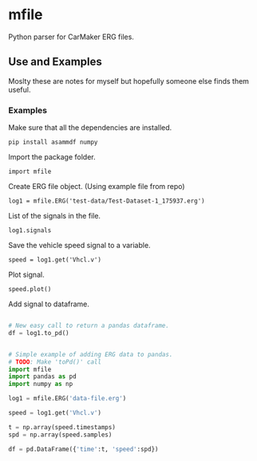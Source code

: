 # mfile
Python parser for CarMaker ERG files.

## 

## Use and Examples

Moslty these are notes for myself but hopefully someone else finds them useful.

### Examples

Make sure that all the dependencies are installed.

``` pip install asammdf numpy ```

Import the package folder.

``` import mfile ```

Create ERG file object. (Using example file from repo)

``` log1 = mfile.ERG('test-data/Test-Dataset-1_175937.erg') ```

List of the signals in the file.

``` log1.signals ```

Save the vehicle speed signal to a variable.

``` speed = log1.get('Vhcl.v') ```

Plot signal.

``` speed.plot() ```

Add signal to dataframe.

``` python

# New easy call to return a pandas dataframe.
df = log1.to_pd()

```

``` python

# Simple example of adding ERG data to pandas.
# TODO: Make 'toPd()' call
import mfile
import pandas as pd
import numpy as np

log1 = mfile.ERG('data-file.erg')

speed = log1.get('Vhcl.v')

t = np.array(speed.timestamps)
spd = np.array(speed.samples)

df = pd.DataFrame({'time':t, 'speed':spd})

```
